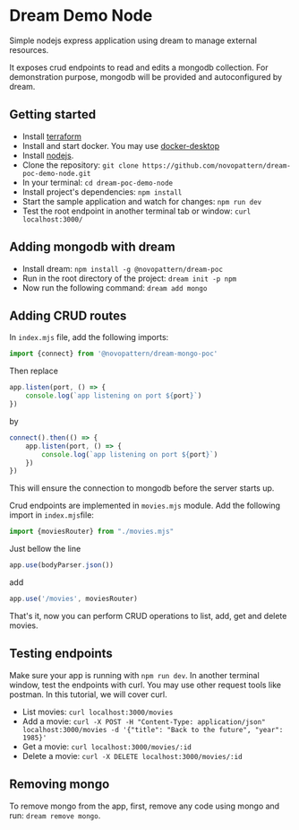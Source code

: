 # Dream Demo Node

Simple nodejs express application using dream to manage external resources.

It exposes crud endpoints to read and edits a mongodb collection.
For demonstration purpose, mongodb will be provided and autoconfigured by dream.

## Getting started

* Install [terraform](https://learn.hashicorp.com/tutorials/terraform/install-cli)
* Install and start docker. You may use [docker-desktop](https://docs.docker.com/get-docker/)
* Install [nodejs](https://nodejs.org/en/download/).
* Clone the repository: `git clone https://github.com/novopattern/dream-poc-demo-node.git`
* In your terminal: `cd dream-poc-demo-node`
* Install project's dependencies: `npm install`
* Start the sample application and watch for changes: `npm run dev`
* Test the root endpoint in another terminal tab or window: `curl localhost:3000/`

## Adding mongodb with dream

* Install dream: `npm install -g @novopattern/dream-poc`
* Run in the root directory of the project: `dream init -p npm`
* Now run the following command: `dream add mongo`

## Adding CRUD routes

In `index.mjs` file, add the following imports:

```js
import {connect} from '@novopattern/dream-mongo-poc'
```

Then replace

```js 
app.listen(port, () => {
    console.log(`app listening on port ${port}`)
})
```

by

```js
connect().then(() => {
    app.listen(port, () => {
        console.log(`app listening on port ${port}`)
    })
})
```

This will ensure the connection to mongodb before the server starts up.

Crud endpoints are implemented in `movies.mjs` module. Add the following import in `index.mjs`file:

```js
import {moviesRouter} from "./movies.mjs"
```

Just bellow the line

```js
app.use(bodyParser.json())
```

add

```js
app.use('/movies', moviesRouter)
```

That's it, now you can perform CRUD operations to list, add, get and delete movies.

## Testing endpoints

Make sure your app is running with `npm run dev`.
In another terminal window, test the endpoints with curl. You may use other request tools like postman. In this
tutorial, we will cover curl.

* List movies: `curl localhost:3000/movies`
* Add a
  movie: `curl -X POST -H "Content-Type: application/json" localhost:3000/movies -d '{"title": "Back to the future", "year": 1985}'`
* Get a movie: `curl localhost:3000/movies/:id`
* Delete a movie: `curl -X DELETE localhost:3000/movies/:id`

## Removing mongo

To remove mongo from the app, first, remove any code using mongo and run: `dream remove mongo`.
